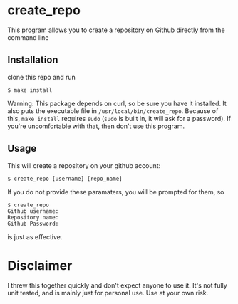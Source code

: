 # create_repo
This program allows you to create a repository on Github directly from the command line

## Installation

clone this repo and run
```shell
$ make install
```

Warning: This package depends on curl, so be sure you have it installed. It also puts the executable file in `/usr/local/bin/create_repo`. Because of this, `make install` requires `sudo` (`sudo` is built in, it will ask for a password). If you're uncomfortable with that, then don't use this program.

## Usage

This will create a repository on your github account:
```shell
$ create_repo [username] [repo_name]
```

If you do not provide these paramaters, you will be prompted for them, so
```shell
$ create_repo
Github username: 
Repository name: 
Github Password: 
```
is just as effective.

# Disclaimer
I threw this together quickly and don't expect anyone to use it. It's not fully unit tested, and is mainly just for personal use. Use at your own risk.

